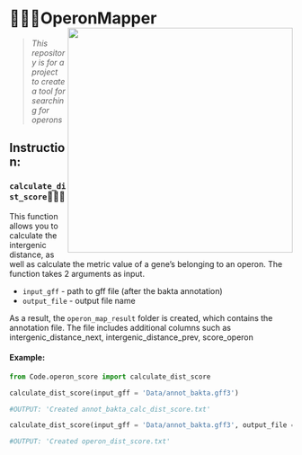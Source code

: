 # 👩🏻‍💻OperonMapper <img src ='https://papik.pro/uploads/posts/2021-12/1639240390_33-papik-pro-p-dinozavr-klipart-33.png' width =400 align="right">
> *This repository is for a project to create a tool for searching for operons*

## Instruction: 
### `calculate_dist_score`🧑🏻‍🔬 
This function allows you to calculate the intergenic distance, as well as calculate the metric value of a gene’s belonging to an operon.
The function takes 2 arguments as input. 

- `input_gff` - path to gff file (after the bakta annotation)
- `output_file` - output file name

As a result, the `operon_map_result` folder is created, which contains the annotation file. The file includes additional columns such as intergenic_distance_next, intergenic_distance_prev, score_operon

#### Example:
```python
from Code.operon_score import calculate_dist_score

calculate_dist_score(input_gff = 'Data/annot_bakta.gff3')

#OUTPUT: 'Created annot_bakta_calc_dist_score.txt'

calculate_dist_score(input_gff = 'Data/annot_bakta.gff3', output_file = 'operon_dist_score.txt')

#OUTPUT: 'Created operon_dist_score.txt'

```
